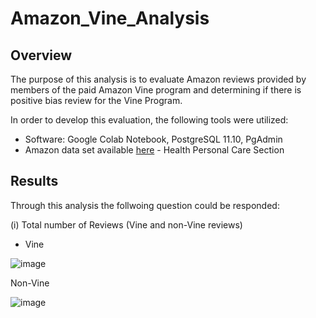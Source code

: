 # Amazon_Vine_Analysis

## Overview

The purpose of this analysis is to evaluate Amazon reviews provided by members of the paid Amazon Vine program and determining if there is positive bias review for the Vine Program.

In order to develop this evaluation, the following tools were utilized:
- Software: Google Colab Notebook, PostgreSQL 11.10, PgAdmin
- Amazon data set available [here](https://s3.amazonaws.com/amazon-reviews-pds/tsv/index.txt) - Health Personal Care Section

## Results

Through this analysis the follwoing question could be responded:

(i) Total number of Reviews (Vine and non-Vine reviews)

 - Vine


![image](https://user-images.githubusercontent.com/76540704/115174674-ac878300-a097-11eb-9d79-93ad40c5be90.png)


Non-Vine

![image](https://user-images.githubusercontent.com/76540704/115174795-e6588980-a097-11eb-936a-83141e195b56.png)


